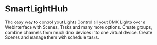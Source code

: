 # SmartLightHub
The easy way to control yout Lights
 Control all yout DMX Lights over a Webinterface with Scenes, Tasks and many more options.
 Create groups, combine channels from much dmx devices into one virtual device. Create Scenes and manage them with schedule tasks.
 
 <img sry='https://github.com/RBEGamer/SmartLightHub/blob/master/website_images/smarthome_add_device.png' />
